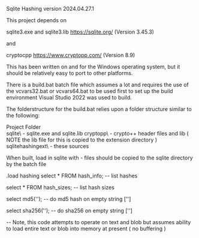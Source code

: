 Sqlite Hashing version 2024.04.27.1

This project depends on 

sqlite3.exe and  sqlite3.lib https://sqlite.org/ (Version 3.45.3)

and 

cryptocpp https://www.cryptopp.com/ (Version 8.9)

This has been written on and for the Windows operating system, but it should be relatively easy to port to other platforms.

There is a build.bat batch file which assumes a lot and requires the use of the vcvars32.bat or vcvars64.bat to be used first to set up the build environment
Visual Studio 2022 was used to build.

The folderstructure for the  build.bat relies upon a folder structure similar to the following:

Project Folder\
  sqlite\ - sqlite.exe and sqlite.lib
  cryptopp\ - crypto++ header files and lib ( NOTE the lib file for this is copied to the extension directory )
  sqlitehashingext\ - these sources 
  

When built, load in sqlite with - files should be copied to the sqlite directory by the batch file

.load hashing
select * FROM hash_info; -- list hashes

select * FROM hash_sizes; -- list hash sizes

select md5(''); -- do md5 hash on empty string ['']

select sha256(''); -- do sha256 on empty string ['']

-- Note, this code attempts to operate on text and blob but assumes ability to load entire text or blob into memory at present ( no buffering )
